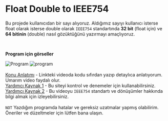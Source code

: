 # Float Double to IEEE754

Bu projede kullanıcıdan bir sayı alıyoruz. Aldığımız sayıyı kullanıcı isterse float olarak isterse double olarak `IEEE754` standartında **32 bit** (float için) ve **64 bitinin** (double) nasıl gözüktüğünü yazırmayı amaçlıyoruz.

</br>

**Program için görseller**

![Program](https://i.hizliresim.com/9d5za9h.png)
![program](https://i.hizliresim.com/hzrxddp.png)
</br></br>
[Konu Anlatımı](https://www.youtube.com/watch?v=4Ecwzg6dDTM&t=162s) - Linkteki videoda kodu sıfırdan yazıp detaylıca anlatıyorum. Umarım video faydalı olur.
</br>
[Yardımcı Kaynak 1](https://www.binaryconvert.com/result_double.html?decimal=049050046055) - Bu siteyi kontrol ve denemeler için kullanabilirsiniz.
</br>
[Yardımcı Kaynak 2](https://www.youtube.com/watch?v=CGsKtUz-fQY&ab_channel=TusharBindal) - Bu videoyu `IEEE754` standartı ve dönüşümler hakkında bilgi almak için izleyebilirsiniz.
</br></br>
`NOT` Yazdığım programda hatalar ve gereksiz uzatmalar yapmış olabilirim. Öneriler ve düzeltmeler için lütfen bana ulaşın.

